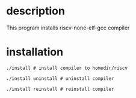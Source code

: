 # description

This program installs riscv-none-elf-gcc compiler

# installation

```
./install # install compiler to homedir/riscv
```

```
./install uninstall # uninstall compiler
```

```
./install reinstall # reinstall compiler
```